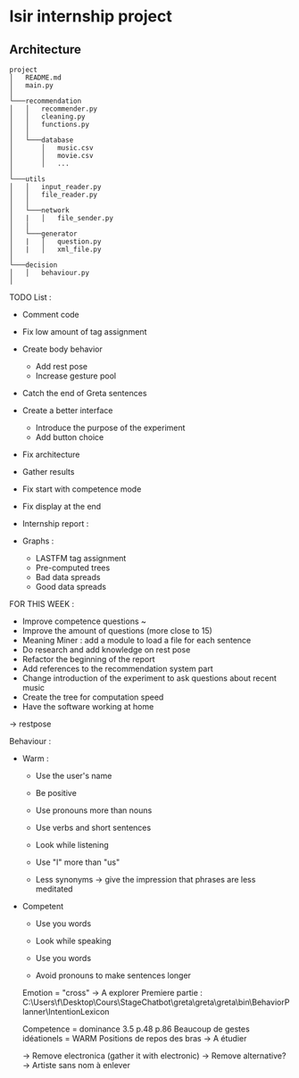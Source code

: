 # Isir internship project


## Architecture

```
project
│   README.md
│   main.py
│
└───recommendation
│   │   recommender.py
│   │   cleaning.py
│   │   functions.py
│   │
│   └───database
│       │   music.csv
│       │   movie.csv
│       │   ...
│   
└───utils
│   │   input_reader.py
│   │   file_reader.py
│   │
│   └───network
│   |   │   file_sender.py
│   │
│   └───generator
│   |   │   question.py
│   |   │   xml_file.py
│   
└───decision
│   │   behaviour.py
│   
```

TODO List :
- Comment code
- Fix low amount of tag assignment
- Create body behavior
  - Add rest pose
  - Increase gesture pool
- Catch the end of Greta sentences
- Create a better interface
  - Introduce the purpose of the experiment
  - Add button choice
- Fix architecture
- Gather results
- Fix start with competence mode
- Fix display at the end

- Internship report :
- Graphs :
  - LASTFM tag assignment
  - Pre-computed trees
  - Bad data spreads
  - Good data spreads

FOR THIS WEEK :
- Improve competence questions ~
- Improve the amount of questions (more close to 15)
- Meaning Miner : add a module to load a file for each sentence
- Do research and add knowledge on rest pose
- Refactor the beginning of the report
- Add references to the recommendation system part
- Change introduction of the experiment to ask questions about recent music
- Create the tree for computation speed
- Have the software working at home




-> restpose

Behaviour :
- Warm :
  - Use the user's name
  - Be positive
  - Use pronouns more than nouns
  - Use verbs and short sentences
  - Look while listening

  - Use "I" more than "us"
  - Less synonyms -> give the impression that phrases are less meditated
- Competent
  - Use you words
  - Look while speaking
  - Use you words

  - Avoid pronouns to make sentences longer

  Emotion = "cross" -> A explorer
  Premiere partie :
  C:\Users\f\Desktop\Cours\StageChatbot\greta\greta\greta\bin\BehaviorPlanner\IntentionLexicon

  Competence = dominance 3.5 p.48
  p.86
  Beaucoup de gestes idéationels = WARM
  Positions de repos des bras -> A étudier


  -> Remove electronica (gather it with electronic)
  -> Remove alternative?
  -> Artiste sans nom à enlever
